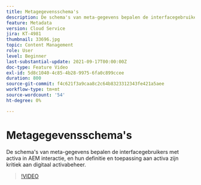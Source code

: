 ```yaml
---
title: Metagegevensschema's
description: De schema's van meta-gegevens bepalen de interfacegebruikers met activa in AEM interactie, en hun definitie en toepassing aan activa zijn kritiek aan digitaal activabeheer.
feature: Metadata
version: Cloud Service
jira: KT-4981
thumbnail: 33696.jpg
topic: Content Management
role: User
level: Beginner
last-substantial-update: 2021-09-17T00:00:00Z
doc-type: Feature Video
exl-id: 5d8c1040-4c85-4b28-9975-6fa0c899ccee
duration: 800
source-git-commit: f4c621f3a9caa8c2c64b8323312343fe421a5aee
workflow-type: tm+mt
source-wordcount: '54'
ht-degree: 0%

---
```


# Metagegevensschema&#39;s

De schema&#39;s van meta-gegevens bepalen de interfacegebruikers met activa in AEM interactie, en hun definitie en toepassing aan activa zijn kritiek aan digitaal activabeheer.

>[!VIDEO](https://video.tv.adobe.com/v/33696?quality=12&learn=on)
